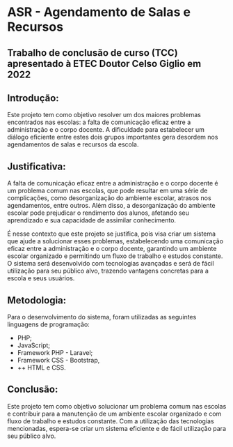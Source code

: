 # ASR - Agendamento de Salas e Recursos

## Trabalho de conclusão de curso (TCC) apresentado à ETEC Doutor Celso Giglio em 2022

## Introdução:

Este projeto tem como objetivo resolver um dos maiores problemas encontrados nas escolas: a falta de comunicação eficaz entre a administração e o corpo docente. A dificuldade para estabelecer um diálogo eficiente entre estes dois grupos importantes gera desordem nos agendamentos de salas e recursos da escola.

## Justificativa:

A falta de comunicação eficaz entre a administração e o corpo docente é um problema comum nas escolas, que pode resultar em uma série de complicações, como desorganização do ambiente escolar, atrasos nos agendamentos, entre outros. Além disso, a desorganização do ambiente escolar pode prejudicar o rendimento dos alunos, afetando seu aprendizado e sua capacidade de assimilar conhecimento.

É nesse contexto que este projeto se justifica, pois visa criar um sistema que ajude a solucionar esses problemas, estabelecendo uma comunicação eficaz entre a administração e o corpo docente, garantindo um ambiente escolar organizado e permitindo um fluxo de trabalho e estudos constante. O sistema será desenvolvido com tecnologias avançadas e será de fácil utilização para seu público alvo, trazendo vantagens concretas para a escola e seus usuários.

## Metodologia:

Para o desenvolvimento do sistema, foram utilizadas as seguintes linguagens de programação:

- PHP;
- JavaScript;
- Framework PHP - Laravel;
- Framework CSS - Bootstrap,
- ++ HTML e CSS.

## Conclusão:

Este projeto tem como objetivo solucionar um problema comum nas escolas e contribuir para a manutenção de um ambiente escolar organizado e com fluxo de trabalho e estudos constante. Com a utilização das tecnologias mencionadas, espera-se criar um sistema eficiente e de fácil utilização para seu público alvo.
